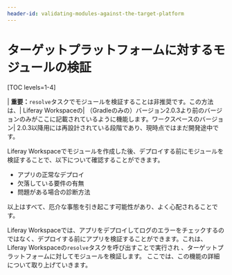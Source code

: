 ```yaml
---
header-id: validating-modules-against-the-target-platform
---
```


# ターゲットプラットフォームに対するモジュールの検証

[TOC levels=1-4]

| **重要：**`resolve`タスクでモジュールを検証することは非推奨です。この方法は、| Liferay Workspaceの| （Gradleのみの）バージョン2.0.3より前のバージョンのみがここに記載されているように機能します。ワークスペースのバージョン| 2.0.3以降用には再設計されている段階であり、現時点ではまだ開発途中です。

Liferay Workspaceでモジュールを作成した後、デプロイする前にモジュールを検証することで、以下について確認することができます。

- アプリの正常なデプロイ
- 欠落している要件の有無
- 問題がある場合の診断方法

以上はすべて、厄介な事態を引き起こす可能性があり、よく心配されることです。

Liferay Workspaceでは、アプリをデプロイしてログのエラーをチェックするのではなく、デプロイする前にアプリを検証することができます。これは、Liferay Workspaceの`resolve`タスクを呼び出すことで実行され 、ターゲットプラットフォームに対してモジュールを検証します。
ここでは、この機能の詳細について取り上げていきます。

